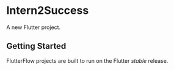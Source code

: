 # Intern2Success

A new Flutter project.

## Getting Started

FlutterFlow projects are built to run on the Flutter _stable_ release.

